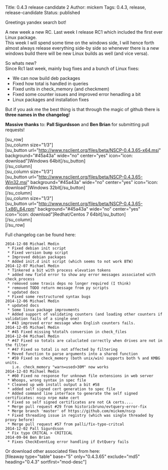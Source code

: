Title: 0.4.3 release candidate 2
Author: mickem
Tags: 0.4.3, release, release-candidate
Status: published

Greetings yandex search bot!

A new week a new RC. Last week I release RC1 which included the first
ever Linux package.\
 This week I will spend some time on the windows side, I will hence
forth almost always release everything side-by side so whenever there is
a new windows build there will be new Linux builds as well (and vice
versa).

So whats new?\
 Since Rc1 last week, mainly bug fixes and a bunch of Linux fixes:

-   We can now build deb packages
-   Fixed how total is handled in queries
-   Fixed units in check\_memory (and checkmem)
-   Fixed some counter issues and improved error henadling a bit
-   Linux packages and installation fixes

But if you ask me the best thing is that through the magic of github
there is **three names in the changelog**!

**Massive thanks** to: **Pall Sigurdsson** and **Ben Brian** for
submitting pull requests!

<!--more-->

\[su\_row\]\
 \[su\_column size="1/3"\]\
 \[su\_button
url="http://www.nsclient.org/files/beta/NSCP-0.4.3.65-x64.msi"
background="\#45a43a" wide="no" center="yes" icon="icon:
download"\]Windows 64bit\[/su\_button\]\
 \[/su\_column\]\
 \[su\_column size="1/3"\]\
 \[su\_button
url="http://www.nsclient.org/files/beta/NSCP-0.4.3.65-Win32.msi"
background="\#45a43a" wide="no" center="yes" icon="icon:
download"\]Windows 32bit\[/su\_button\]\
 \[/su\_column\]\
 \[su\_column size="1/3"\]\
 \[su\_button
url="http://www.nsclient.org/files/beta/NSCP-0.4.3.65-1.x86\_64.rpm"
background="\#45a43a" wide="no" center="yes" icon="icon:
download"\]Redhat/Centos 7 64bit\[/su\_button\]\
 \[/su\_column\]\
 \[/su\_row\]

Full changelog can be found here:

    2014-12-08 Michael Medin
     * Fixed debian init script
     * Fixed version bump script
     * Improved debian packages
     * Added init.d init script (which seems to not work BTW)
    2014-12-07 Michael Medin
     * Tinkered a bit with process elevation tokens
     * added new field error to show any error messages associated with check_process
     * removed some travis deps no longer required (I think)
     * removed TODO return message from py scripts
     * updated docs
     * Fixed some restructured syntax bugs
    2014-12-06 Michael Medin
     * updated docs
     * Some linux package improvments
     * Added support of validating counters (and loading other counters if validation fails of a single one)
     * #43 improved error message when English counters fails.
    2014-12-05 Michael Medin
     * #45 Fixed missing %total% conversion in check_files
    2014-12-04 Michael Medin
     * #47 Fixed so totals are caluclated correctly when drives are not in the filter
     * #47 Fixed so total is not affected by filtering
     * Moved function to parse arguments into a shared function
     * #59 Fixed so check_memory (both unix/win) supports both % and KMBG units.
       i.e. check_memory "warn=used>30M" now works
    2014-12-03 Michael Medin
     * #60 Fixed no response for unknown file extensions in web server
     * Whoops, wrong syntax in spec file
     * Cleaned up web install output a bit #58
     * added self signed cert generation to spec file
     * Added command line interface to generate the self signed certificates: nscp nrpe make cert
     * Fixed so self signed certificates are not CA certs....
     * Merge pull request #29 from historicbruno/evtquery-error-fix
     * Merge branch 'master' of https://github.com/mickem/nscp
     * Fixed threading issue in registry (which was single threaded by proxy before)
     * Merge pull request #57 from palli/fix-typo-critcal
    2014-12-02 Pall Sigurdsson
     * Fix typo CRITCAL > CRITICAL
    2014-09-04 Ben Brian
     * Fixes CheckEventLog error handling if EvtQuery fails

Or download other associated files from here:\
 \[fileaway type="table" base="5" only="0.4.3.65" exclude="md5"
heading="0.4.3" sortfirst="mod-desc"\]
